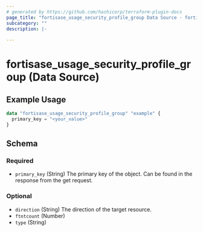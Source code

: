 ```yaml
---
# generated by https://github.com/hashicorp/terraform-plugin-docs
page_title: "fortisase_usage_security_profile_group Data Source - fortisase"
subcategory: ""
description: |-
  
---
```


# fortisase_usage_security_profile_group (Data Source)



## Example Usage

```terraform
data "fortisase_usage_security_profile_group" "example" {
  primary_key = "<your_value>"
}
```

<!-- schema generated by tfplugindocs -->
## Schema

### Required

- `primary_key` (String) The primary key of the object. Can be found in the response from the get request.

### Optional

- `direction` (String) The direction of the target resource.
- `ftntcount` (Number)
- `type` (String)
